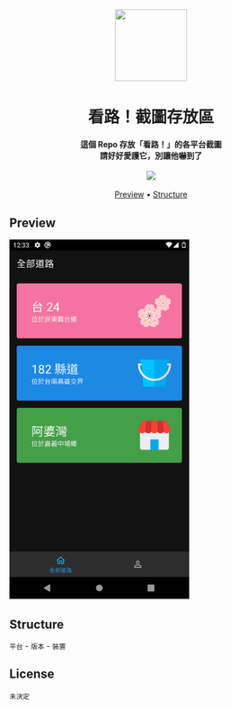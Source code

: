 <div align="center">
  
<img src="https://lh3.googleusercontent.com/CS6w3ukLC0E_PeVh8vJFdEuxYOSVsp55B1DbiViSmtFi0D58sX9IUx__G0RnYra44UY=s360" width="128" height="128">

<h1>看路！截圖存放區</h1>
<h4>
這個 Repo 存放「看路！」的各平台截圖<br>請好好愛護它，別讓他嚇到了
</h4>

![](https://img.shields.io/badge/Badge-Here-blue.svg?style=flat-square)

<p align="center">
  <a href="#preview">Preview</a> •
  <a href="#preview">Structure</a>
</p>
</div>

## Preview
<img src="https://raw.githubusercontent.com/RoadReport/ScreenShots/main/Android/Beta%201.4/Pixel%203/DarkMode_0.png" width=320>

## Structure
`平台` - `版本` - `裝置`

## License
```
未決定
```
